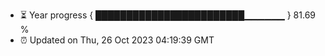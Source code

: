 - ⏳ Year progress { ████████████████████████▁▁▁▁▁▁ } 81.69 %
- ⏰ Updated on Thu, 26 Oct 2023 04:19:39 GMT

